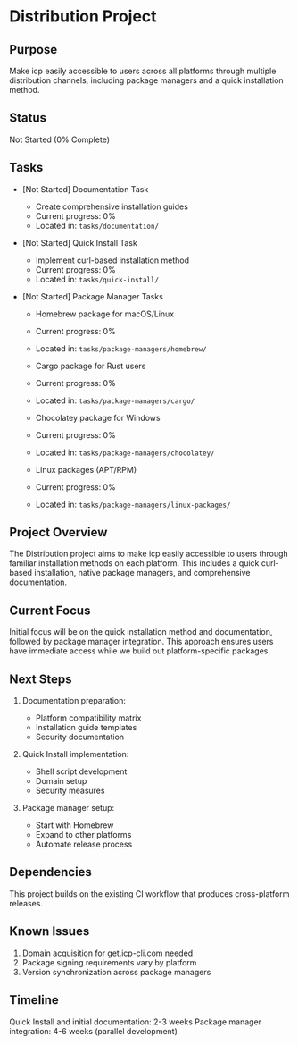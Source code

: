 # Distribution Project

## Purpose

Make icp easily accessible to users across all platforms through multiple distribution channels, including package managers and a quick installation method.

## Status

Not Started (0% Complete)

## Tasks

- [Not Started] Documentation Task

  - Create comprehensive installation guides
  - Current progress: 0%
  - Located in: `tasks/documentation/`

- [Not Started] Quick Install Task

  - Implement curl-based installation method
  - Current progress: 0%
  - Located in: `tasks/quick-install/`

- [Not Started] Package Manager Tasks

  - Homebrew package for macOS/Linux
  - Current progress: 0%
  - Located in: `tasks/package-managers/homebrew/`

  - Cargo package for Rust users
  - Current progress: 0%
  - Located in: `tasks/package-managers/cargo/`

  - Chocolatey package for Windows
  - Current progress: 0%
  - Located in: `tasks/package-managers/chocolatey/`

  - Linux packages (APT/RPM)
  - Current progress: 0%
  - Located in: `tasks/package-managers/linux-packages/`

## Project Overview

The Distribution project aims to make icp easily accessible to users through familiar installation methods on each platform. This includes a quick curl-based installation, native package managers, and comprehensive documentation.

## Current Focus

Initial focus will be on the quick installation method and documentation, followed by package manager integration. This approach ensures users have immediate access while we build out platform-specific packages.

## Next Steps

1. Documentation preparation:

   - Platform compatibility matrix
   - Installation guide templates
   - Security documentation

2. Quick Install implementation:

   - Shell script development
   - Domain setup
   - Security measures

3. Package manager setup:
   - Start with Homebrew
   - Expand to other platforms
   - Automate release process

## Dependencies

This project builds on the existing CI workflow that produces cross-platform releases.

## Known Issues

1. Domain acquisition for get.icp-cli.com needed
2. Package signing requirements vary by platform
3. Version synchronization across package managers

## Timeline

Quick Install and initial documentation: 2-3 weeks
Package manager integration: 4-6 weeks (parallel development)
